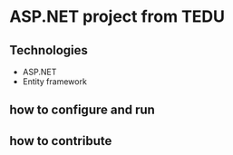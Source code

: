 # ASP.NET project from TEDU
## Technologies
- ASP.NET 
- Entity framework 
## how to configure and run
## how to contribute